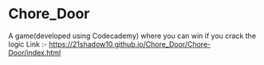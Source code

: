 # Chore_Door
A game(developed using Codecademy) where you can win if you crack the logic 
Link :- https://21shadow10.github.io/Chore_Door/Chore-Door/index.html 

